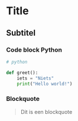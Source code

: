 # Title

## Subtitel

### Code block Python
```python
# python

def greet():
    iets = "Niets"
    print("Hello world!")
```

### Blockquote

> Dit is een blockquote
